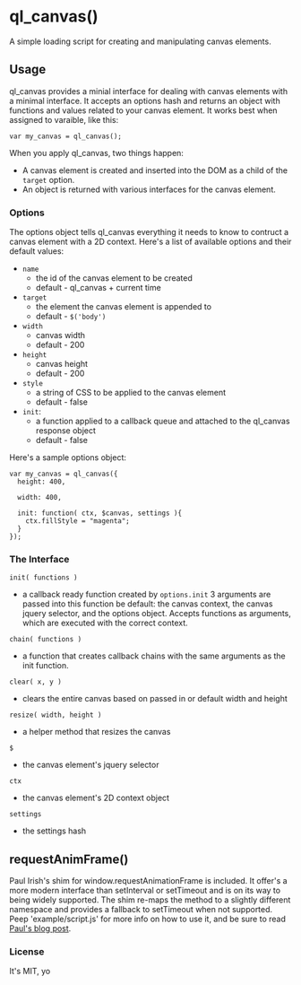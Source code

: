 # ql\_canvas()

A simple loading script for creating and manipulating canvas elements.

## Usage

ql\_canvas provides a minial interface for dealing with canvas elements
with a minimal interface. It accepts an options hash and returns an
object with functions and values related to your canvas element. It
works best when assigned to varaible, like this:

    var my_canvas = ql_canvas();

When you apply ql\_canvas, two things happen:

* A canvas element is created and inserted into the DOM as a child of the `target` option.
* An object is returned with various interfaces for the canvas element.

### Options

The options object tells ql\_canvas everything it needs to know to
contruct a canvas element with a 2D context. Here's a list of available
options and their default values:

* `name`
  * the id of the canvas element to be created
  * default - ql\_canvas + current time
* `target`
  * the element the canvas element is appended to
  * default - `$('body')`
* `width`
  * canvas width
  * default - 200
* `height`
  * canvas height
  * default - 200
* `style`
  * a string of CSS to be applied to the canvas element
  * default - false
* `init`:
  * a function applied to a callback queue and attached to the ql\_canvas
    response object
  * default - false

Here's a sample options object:

    var my_canvas = ql_canvas({
      height: 400,

      width: 400,

      init: function( ctx, $canvas, settings ){
        ctx.fillStyle = "magenta";
      }
    });


### The Interface

`init( functions )`

* a callback ready function created by `options.init` 3 arguments are
  passed into this function be default: the canvas context, the canvas jquery selector, and the options
  object. Accepts functions as arguments, which are executed with the
  correct context.

`chain( functions )`

* a function that creates callback chains with the same arguments as
  the init function.

`clear( x, y )`

* clears the entire canvas based on passed in or default width and height

`resize( width, height )`

* a helper method that resizes the canvas

`$`

* the canvas element's jquery selector

`ctx`

* the canvas element's 2D context object

`settings`

* the settings hash

## requestAnimFrame()

Paul Irish's shim for window.requestAnimationFrame is included. It
offer's a more modern interface than setInterval or setTimeout and is on
its way to being widely supported. The shim re-maps the method to a
slightly different namespace and provides a fallback to setTimeout when
not supported. Peep 'example/script.js' for more info on how to use it,
and be sure to read [Paul's blog post][1].

### License

It's MIT, yo

[1]: http://paulirish.com/2011/requestanimationframe-for-smart-animating/
